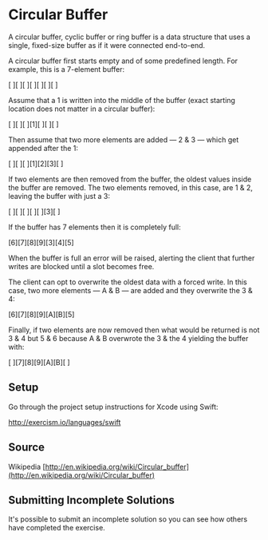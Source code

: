 # Circular Buffer

A circular buffer, cyclic buffer or ring buffer is a data structure that
uses a single, fixed-size buffer as if it were connected end-to-end.

A circular buffer first starts empty and of some predefined length. For
example, this is a 7-element buffer:

[ ][ ][ ][ ][ ][ ][ ]

Assume that a 1 is written into the middle of the buffer (exact starting
location does not matter in a circular buffer):

[ ][ ][ ][1][ ][ ][ ]

Then assume that two more elements are added — 2 & 3 — which get
appended after the 1:

[ ][ ][ ][1][2][3][ ]

If two elements are then removed from the buffer, the oldest values
inside the buffer are removed. The two elements removed, in this case,
are 1 & 2, leaving the buffer with just a 3:

[ ][ ][ ][ ][ ][3][ ]

If the buffer has 7 elements then it is completely full:

[6][7][8][9][3][4][5]

When the buffer is full an error will be raised, alerting the client
that further writes are blocked until a slot becomes free.

The client can opt to overwrite the oldest data with a forced write. In
this case, two more elements — A & B — are added and they overwrite the
3 & 4:

[6][7][8][9][A][B][5]

Finally, if two elements are now removed then what would be returned is
not 3 & 4 but 5 & 6 because A & B overwrote the 3 & the 4 yielding the
buffer with:

[ ][7][8][9][A][B][ ]

## Setup

Go through the project setup instructions for Xcode using Swift:

http://exercism.io/languages/swift

## Source

Wikipedia [http://en.wikipedia.org/wiki/Circular_buffer](http://en.wikipedia.org/wiki/Circular_buffer)

## Submitting Incomplete Solutions
It's possible to submit an incomplete solution so you can see how others have completed the exercise.
